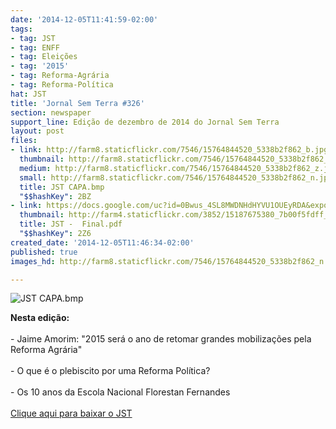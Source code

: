 ```yaml
---
date: '2014-12-05T11:41:59-02:00'
tags:
- tag: JST
- tag: ENFF
- tag: Eleições
- tag: '2015'
- tag: Reforma-Agrária
- tag: Reforma-Política
hat: JST
title: 'Jornal Sem Terra #326'
section: newspaper
support_line: Edição de dezembro de 2014 do Jornal Sem Terra
layout: post
files:
- link: http://farm8.staticflickr.com/7546/15764844520_5338b2f862_b.jpg
  thumbnail: http://farm8.staticflickr.com/7546/15764844520_5338b2f862_t.jpg
  medium: http://farm8.staticflickr.com/7546/15764844520_5338b2f862_z.jpg
  small: http://farm8.staticflickr.com/7546/15764844520_5338b2f862_n.jpg
  title: JST CAPA.bmp
  "$$hashKey": 2BZ
- link: https://docs.google.com/uc?id=0Bwus_4SL8MWDNHdHYVU1OUEyRDA&export=download
  thumbnail: http://farm4.staticflickr.com/3852/15187675380_7b00f5fdff_b.jpg
  title: JST -  Final.pdf
  "$$hashKey": 2Z6
created_date: '2014-12-05T11:46:34-02:00'
published: true
images_hd: http://farm8.staticflickr.com/7546/15764844520_5338b2f862_n.jpg

---
```

<p><img alt="JST CAPA.bmp" src="http://farm8.staticflickr.com/7546/15764844520_5338b2f862_b.jpg" /></p>

<p><strong>Nesta edi&ccedil;&atilde;o: </strong><br />
<br />
- Jaime Amorim: &quot;2015 ser&aacute; o ano de retomar grandes mobiliza&ccedil;&otilde;es pela Reforma Agr&aacute;ria&quot;<br />
<br />
- O que &eacute; o plebiscito por uma Reforma Pol&iacute;tica?<br />
<br />
- Os 10 anos da Escola Nacional Florestan Fernandes<br />
<br />
<a href="https://docs.google.com/uc?id=0Bwus_4SL8MWDNHdHYVU1OUEyRDA&amp;export=download">Clique aqui para baixar o JST</a></p>
